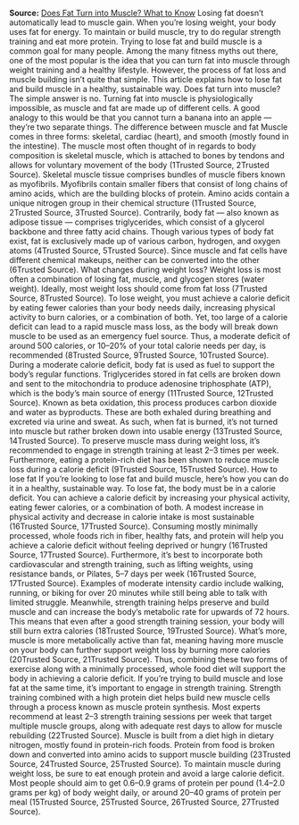 **Source:** [Does Fat Turn into Muscle? What to Know](https://www.healthline.com/nutrition/does-fat-turn-into-muscle)
Losing fat doesn’t automatically lead to muscle gain. When you’re losing weight, your body uses fat for energy. To maintain or build muscle, try to do regular strength training and eat more protein.
Trying to lose fat and build muscle is a common goal for many people.
Among the many fitness myths out there, one of the most popular is the idea that you can turn fat into muscle through weight training and a healthy lifestyle. However, the process of fat loss and muscle building isn’t quite that simple.
This article explains how to lose fat and build muscle in a healthy, sustainable way.
Does fat turn into muscle?
The simple answer is no. Turning fat into muscle is physiologically impossible, as muscle and fat are made up of different cells. A good analogy to this would be that you cannot turn a banana into an apple — they’re two separate things.
The difference between muscle and fat
Muscle comes in three forms: skeletal, cardiac (heart), and smooth (mostly found in the intestine). The muscle most often thought of in regards to body composition is skeletal muscle, which is attached to bones by tendons and allows for voluntary movement of the body (1Trusted Source, 2Trusted Source).
Skeletal muscle tissue comprises bundles of muscle fibers known as myofibrils. Myofibrils contain smaller fibers that consist of long chains of amino acids, which are the building blocks of protein. Amino acids contain a unique nitrogen group in their chemical structure (1Trusted Source, 2Trusted Source, 3Trusted Source).
Contrarily, body fat — also known as adipose tissue — comprises triglycerides, which consist of a glycerol backbone and three fatty acid chains. Though various types of body fat exist, fat is exclusively made up of various carbon, hydrogen, and oxygen atoms (4Trusted Source, 5Trusted Source).
Since muscle and fat cells have different chemical makeups, neither can be converted into the other (6Trusted Source).
What changes during weight loss?
Weight loss is most often a combination of losing fat, muscle, and glycogen stores (water weight). Ideally, most weight loss should come from fat loss (7Trusted Source, 8Trusted Source).
To lose weight, you must achieve a calorie deficit by eating fewer calories than your body needs daily, increasing physical activity to burn calories, or a combination of both.
Yet, too large of a calorie deficit can lead to a rapid muscle mass loss, as the body will break down muscle to be used as an emergency fuel source. Thus, a moderate deficit of around 500 calories, or 10–20% of your total calorie needs per day, is recommended (8Trusted Source, 9Trusted Source, 10Trusted Source).
During a moderate calorie deficit, body fat is used as fuel to support the body’s regular functions.
Triglycerides stored in fat cells are broken down and sent to the mitochondria to produce adenosine triphosphate (ATP), which is the body’s main source of energy (11Trusted Source, 12Trusted Source).
Known as beta oxidation, this process produces carbon dioxide and water as byproducts. These are both exhaled during breathing and excreted via urine and sweat.
As such, when fat is burned, it’s not turned into muscle but rather broken down into usable energy (13Trusted Source, 14Trusted Source).
To preserve muscle mass during weight loss, it’s recommended to engage in strength training at least 2–3 times per week. Furthermore, eating a protein-rich diet has been shown to reduce muscle loss during a calorie deficit (9Trusted Source, 15Trusted Source).
How to lose fat
If you’re looking to lose fat and build muscle, here’s how you can do it in a healthy, sustainable way.
To lose fat, the body must be in a calorie deficit. You can achieve a calorie deficit by increasing your physical activity, eating fewer calories, or a combination of both. A modest increase in physical activity and decrease in calorie intake is most sustainable (16Trusted Source, 17Trusted Source).
Consuming mostly minimally processed, whole foods rich in fiber, healthy fats, and protein will help you achieve a calorie deficit without feeling deprived or hungry (16Trusted Source, 17Trusted Source).
Furthermore, it’s best to incorporate both cardiovascular and strength training, such as lifting weights, using resistance bands, or Pilates, 5–7 days per week (16Trusted Source, 17Trusted Source).
Examples of moderate intensity cardio include walking, running, or biking for over 20 minutes while still being able to talk with limited struggle.
Meanwhile, strength training helps preserve and build muscle and can increase the body’s metabolic rate for upwards of 72 hours. This means that even after a good strength training session, your body will still burn extra calories (18Trusted Source, 19Trusted Source).
What’s more, muscle is more metabolically active than fat, meaning having more muscle on your body can further support weight loss by burning more calories (20Trusted Source, 21Trusted Source).
Thus, combining these two forms of exercise along with a minimally processed, whole food diet will support the body in achieving a calorie deficit.
If you’re trying to build muscle and lose fat at the same time, it’s important to engage in strength training. Strength training combined with a high protein diet helps build new muscle cells through a process known as muscle protein synthesis.
Most experts recommend at least 2–3 strength training sessions per week that target multiple muscle groups, along with adequate rest days to allow for muscle rebuilding (22Trusted Source).
Muscle is built from a diet high in dietary nitrogen, mostly found in protein-rich foods. Protein from food is broken down and converted into amino acids to support muscle building (23Trusted Source, 24Trusted Source, 25Trusted Source).
To maintain muscle during weight loss, be sure to eat enough protein and avoid a large calorie deficit. Most people should aim to get 0.6–0.9 grams of protein per pound (1.4–2.0 grams per kg) of body weight daily, or around 20–40 grams of protein per meal (15Trusted Source, 25Trusted Source, 26Trusted Source, 27Trusted Source).